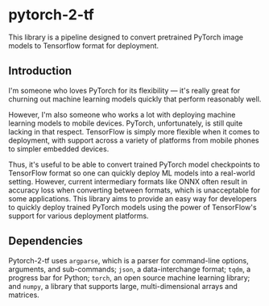 # pytorch-2-tf
This library is a pipeline designed to convert pretrained PyTorch image models to Tensorflow format for deployment.

## Introduction

I'm someone who loves PyTorch for its flexibility — it's really great for churning out machine learning models quickly that perform reasonably well.

However, I'm also someone who works a lot with deploying machine learning models to mobile devices. PyTorch, unfortunately, is still quite lacking in that respect.
TensorFlow is simply more flexible when it comes to deployment, with support across a variety of platforms from mobile phones to simpler embedded devices.

Thus, it's useful to be able to convert trained PyTorch model checkpoints to TensorFlow format so one can quickly deploy ML models into a real-world setting. However, current intermediary formats like ONNX often result in accuracy loss when converting between formats, which is unacceptable for some applications. This library aims to provide an easy way for developers to quickly deploy trained PyTorch models using the power of TensorFlow's support for various deployment platforms.

## Dependencies

Pytorch-2-tf uses `argparse`, which is a parser for command-line options, arguments, and sub-commands; `json`, a data-interchange format; `tqdm`, a progress bar for Python; `torch`, an open source machine learning library; and `numpy`, a library that supports large, multi-dimensional arrays and matrices.
